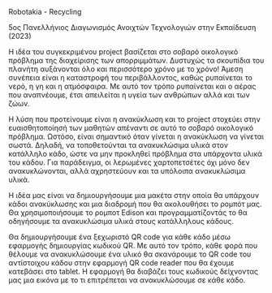 Robotakia - Recycling

5ος Πανελλήνιος Διαγωνισμός Ανοιχτών Τεχνολογιών στην Εκπαίδευση (2023)

Η ιδέα του συγκεκριμένου project βασίζεται στο σοβαρό οικολογικό πρόβλημα της διαχείρισης των απορριμμάτων. Δυστυχώς τα σκουπίδια του πλανήτη αυξάνονται όλο και περισσότερο χρόνο με το χρόνο! Άμεση συνέπεια είναι η καταστροφή του περιβάλλοντος, καθώς ρυπαίνεται το νερό, η γη και η ατμόσφαιρα. Με αυτό τον τρόπο ρυπαίνεται και ο αέρας που αναπνέουμε,  έτσι απειλείται η υγεία των ανθρώπων αλλά και των ζώων.  

Η λύση που προτείνουμε είναι η ανακύκλωση και το project στοχεύει στην ευαισθητοποίησή των μαθητών απέναντι σε αυτό το σοβαρό οικολογικό πρόβλημα.  Ωστόσο, είναι σημαντικό όταν γίνεται η ανακύκλωση να γίνεται σωστά. Δηλαδή, να τοποθετούνται τα ανακυκλώσιμα υλικά στον κατάλληλο κάδο, ώστε να μην προκληθεί πρόβλημα στα υπάρχοντα υλικά του κάδου. Για παράδειγμα, οι λερωμένες χαρτοπετσέτες όχι μόνο δεν ανακυκλώνονται, αλλά αχρηστεύουν και τα υπόλοιπα ανακυκλώσιμα υλικά. 

Η ιδέα μας είναι να δημιουργήσουμε μια μακέτα στην οποία θα υπάρχουν κάδοι ανακύκλωσης και μια διαδρομή που θα ακολουθήσει το ρομπότ μας. Θα χρησιμοποιήσουμε το ρομποτ Edison και προγραμματίζοντάς το θα οδηγήσουμε τα ανακυκλώσιμα υλικά στους κατάλληλους κάδους. 

Θα δημιουργήσουμε ένα ξεχωριστό QR code για κάθε κάδο μέσω εφαρμογής δημιουργίας κωδικού QR. Με αυτό τον τρόπο, κάθε φορά που θέλουμε να ανακυκλώσουμε ένα υλικό θα σκανάρουμε το QR code του αντίστοιχου κάδου στην εφαρμογή QR code reader που θα έχουμε κατεβάσει στο tablet. Η εφαρμογή θα διαβάζει τους κωδικούς δείχνοντας μας μια εικόνα με το τι επιτρέπεται να ανακυκλώσουμε σε κάθε κάδο.
